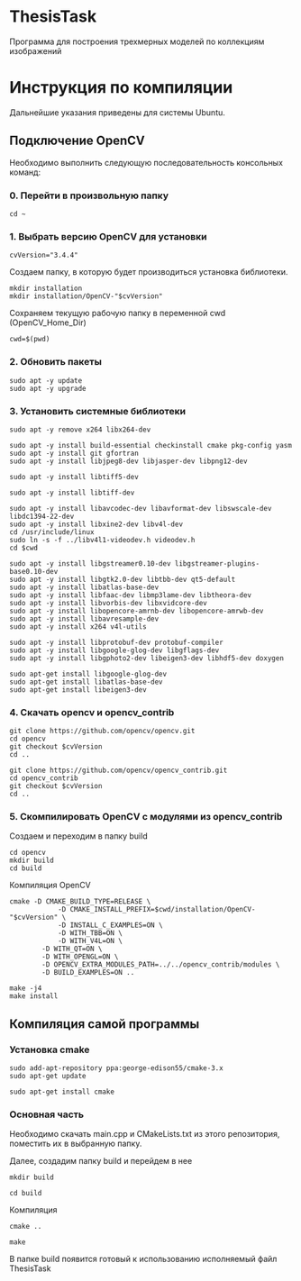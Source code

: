 # ThesisTask
Программа для построения трехмерных моделей по коллекциям изображений

# Инструкция по компиляции 
Дальнейшие указания приведены для системы Ubuntu.

## Подключение OpenCV

Необходимо выполнить следующую последовательность консольных команд:

### 0. Перейти в произвольную папку
```
cd ~
```

### 1. Выбрать версию OpenCV для установки
```
cvVersion="3.4.4"
```
Создаем папку, в которую будет производиться установка библиотеки.

```
mkdir installation
mkdir installation/OpenCV-"$cvVersion"
```
Сохраняем текущую рабочую папку в переменной cwd (OpenCV_Home_Dir)
```
cwd=$(pwd)
```
### 2. Обновить пакеты

```
sudo apt -y update
sudo apt -y upgrade
```

### 3. Установить системные библиотеки

```
sudo apt -y remove x264 libx264-dev

sudo apt -y install build-essential checkinstall cmake pkg-config yasm
sudo apt -y install git gfortran
sudo apt -y install libjpeg8-dev libjasper-dev libpng12-dev
 
sudo apt -y install libtiff5-dev
 
sudo apt -y install libtiff-dev
 
sudo apt -y install libavcodec-dev libavformat-dev libswscale-dev libdc1394-22-dev
sudo apt -y install libxine2-dev libv4l-dev
cd /usr/include/linux
sudo ln -s -f ../libv4l1-videodev.h videodev.h
cd $cwd
 
sudo apt -y install libgstreamer0.10-dev libgstreamer-plugins-base0.10-dev
sudo apt -y install libgtk2.0-dev libtbb-dev qt5-default
sudo apt -y install libatlas-base-dev
sudo apt -y install libfaac-dev libmp3lame-dev libtheora-dev
sudo apt -y install libvorbis-dev libxvidcore-dev
sudo apt -y install libopencore-amrnb-dev libopencore-amrwb-dev
sudo apt -y install libavresample-dev
sudo apt -y install x264 v4l-utils

sudo apt -y install libprotobuf-dev protobuf-compiler
sudo apt -y install libgoogle-glog-dev libgflags-dev
sudo apt -y install libgphoto2-dev libeigen3-dev libhdf5-dev doxygen

sudo apt-get install libgoogle-glog-dev
sudo apt-get install libatlas-base-dev
sudo apt-get install libeigen3-dev
```

### 4. Скачать opencv и opencv_contrib

```
git clone https://github.com/opencv/opencv.git
cd opencv
git checkout $cvVersion
cd ..
 
git clone https://github.com/opencv/opencv_contrib.git
cd opencv_contrib
git checkout $cvVersion
cd ..
```

### 5. Скомпилировать OpenCV с модулями из opencv_contrib

Создаем и переходим в папку build

```
cd opencv
mkdir build
cd build
```

Компиляция OpenCV
```
cmake -D CMAKE_BUILD_TYPE=RELEASE \
            -D CMAKE_INSTALL_PREFIX=$cwd/installation/OpenCV-"$cvVersion" \
            -D INSTALL_C_EXAMPLES=ON \
            -D WITH_TBB=ON \
            -D WITH_V4L=ON \
        -D WITH_QT=ON \
        -D WITH_OPENGL=ON \
        -D OPENCV_EXTRA_MODULES_PATH=../../opencv_contrib/modules \
        -D BUILD_EXAMPLES=ON ..
        
make -j4
make install
```

## Компиляция самой программы 

### Установка cmake

```
sudo add-apt-repository ppa:george-edison55/cmake-3.x
sudo apt-get update

sudo apt-get install cmake
```
### Основная часть

Необходимо скачать main.cpp и CMakeLists.txt из этого репозитория, поместить их в выбранную папку.

Далее, создадим папку build и перейдем в нее

```
mkdir build

cd build
```
Компиляция
```
cmake ..

make
```

В папке build появится готовый к использованию исполняемый файл ThesisTask

